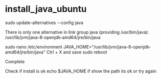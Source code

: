 # install_java_ubuntu

 sudo update-alternatives --config java

There is only one alternative in link group java (providing /usr/bin/java): /usr/lib/jvm/java-8-openjdk-amd64/jre/bin/java

 sudo nano /etc/environment
 JAVA_HOME="/usr/lib/jvm/java-8-openjdk-amd64/jre/bin/java"
 Ctrl + X and save
 sudo reboot

Complete

Check if install is ok 
echo $JAVA_HOME
if show the path its ok or try again
